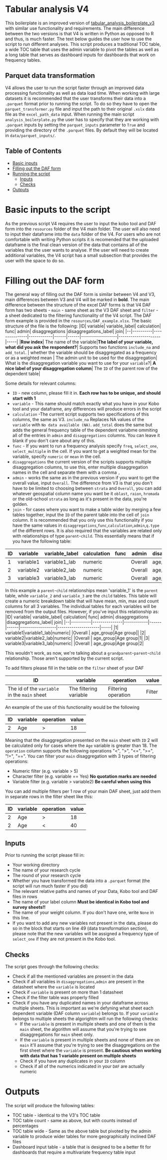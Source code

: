 # Tabular analysis V4  
This boilerplate is an improved version of [tabular_analysis_boilerplate_v3](https://github.com/REACH-WoU/tabular_analysis_boilerplate_v3) with similar use functionality and requirements. The main difference between the two versions is that V4 is written in Python as opposed to R and thus, is much faster. The text below guides the user how to use the script to run different analyses. This script produces a traditional TOC table, a wide TOC table that uses the admin variable to pivot the tables as well as a long table that serves as dashboard inputs for dashboards that work on frequency tables.

## Parquet data transformation
V4 allows the user to run the script faster through an improved data processing functionality as well as data load time. When working with large datasets it is recommended that the user transforms their data into a `.parquet` format prior to running the script. To do so they have to open the `parquet_transformer.py` file and input the path to their original `.xslx` data file as the `excel_path_data` input. When running the main script `analysis_boilerplate.py` the user has to specify that they are working with `.parquet` inputs by setting the `parquet_inputs` parameter to `True` and providing the directory of the `.parquet` files. By default they will be located in `data/parquet_inputs/`.

## Table of Contents
- [Basic inputs](#Basic-inputs-to-the-script)
- [Filling out the DAF form](#Filling-out-the-DAF-form)
- [Running the script](#Running-the-script)
  - [Inputs](#Inputs)
  - [Checks](#Checks)
- [Outputs](#outputs)


# Basic inputs to the script
As the previous script V4 requires the user to input the kobo tool and DAF form into the `resources` folder of the V4 main folder. The user will also need to input their dataframe into the `data` folder of the V4. For users who are not comfortable with writing Python scripts it is recomended that the uploaded dataframe is the final clean version of the data that contains all of the variables that the user wants to analyse. If the user will need to create additional variables, the V4 script has a small subsection that provides the user with the space to do so.

# Filling out the DAF form
The general way of filling out the DAF form is similar between V4 and V3, main differences between V3 and V4 will be marked in **bold**. The main difference between the structure of the excel DAF forms is that V4 DAF form has two sheets - `main` - same sheet as the V3 DAF sheet and `filter` - a sheet dedicated to the filtering functionality of the V4 script.
The DAF form example is provided in the `resources/DAF_example.xlsx`. The basic structure of the file is the following:
|ID|	variable|	variable_label|	calculation|	func|	admin|	disaggregations	|disaggregations_label|	join|
|--|----------|---------------|------------|------|------|------------------|---------------------|-----|
|**Row index**| The name of the variable|**The label of your variable, what did you ask the respondent?**| Supports two functions `include_na` and `add_total`. | whether the variable should be disaggregated as a frequency  or as a weighted mean | The admin unit to be used for the disaggregation| What is the disaggregation variable you want to use for your `variable`?| **A nice label of your disaggregation column**| The `ID` of the parent row of the dependent table|

Some details for relevant columns:
- `ID` - new column, please fill it in. **Each row has to be unique, and should start with 1**
- `variable` - This name should match exactly what you have in your Kobo tool and your dataframe, any differences will produce errors in the script
- `calculation` -The current script supports two specifications of this columns, the same as V3. `include_na` Replaces NA values of the `variable` with `No data available (NA)`. `add_total` does the same but adds the general frequency table of the dependent variabme ommiting all of the entries in `admin` and `disaggregations` columns. You can leave it blank if you don't care about any of this.
- `func` - If you want to run a frequency analysis specify `freq`, `select_one`, `select_multiple` in the cell. If you want to get a weighted mean for the variable, specify `numeric` or `mean` in the cell.
- `disaggregations` the current version of the scripts supports multiple disaggregation columns, to use this, enter multiple disaggregation names in the cell and separate them with a comma `,`
- `admin` - works the same as in the previous version if you want to get the overall value, input `Overall`. The difference from V3 is that you don't have to be limited to choosing between `strata` and `Overall`, you can add whatever geospatial column name you want be it `oblast`, `raion`, `hromada` or the old-school `strata` as long as it's present in the data, you're golden.
- `join` - for cases where you want to make a table wider by merging a few tables together, input the `ID` of the parent table into the cell of `join` column. It is recommended that you only use this functionality if you have the same values in `disaggregations`,`func`,`calculation`,`admin`,`q.type` of the different rows. It is also required that the variables are related only with relationships of type `parent`-`child`. This essentially means that if you have the following table:

|ID|	variable|	variable_label|	calculation|	func|	admin|	disaggregations	|disaggregations_label|	join|
|--|----------|---------------|------------|------|------|------------------|---------------------|-----|
|1| variable1|variable1_lab|numeric| |Overall | age_group|Age group||
|2| variable2|variable2_lab|numeric| |Overall | age_group|Age group|1|
|3| variable3|variable3_lab|numeric| |Overall | age_group|Age group|1|

In this example a `parent`-`child` relationships mean 'variable_1' is the `parent` table, while `variable_2` and `variable_3` are the `child` tables. This table will create a numeric breakdown table that will have mean, min, max and count columns for all 3 variables. The individual tables for each variables will be removed from the output files. However, if you've input this relationship as:
|ID|	variable|	variable_label|	calculation|	func|	admin|	disaggregations	|disaggregations_label|	join|
|--|----------|---------------|------------|------|------|------------------|---------------------|-----|
|1| variable1|variable1_lab|numeric| |Overall | age_group|Age group||
|2| variable2|variable2_lab|numeric| |Overall | age_group|Age group|1|
|3| variable3|variable3_lab|numeric| |Overall | age_group|Age group|2|

This wouldn't work, as now, we're talking about a `grandparent`-`parent`-`child` relationship. Those aren't supported by the current script.

To add filters please fill in the table on the `filter` sheet of your DAF

|ID|	variable|	operation|	value|
|--|----------|---------------|------------|
|The id of the `variable` in the `main` sheet| The filtering variable|Filtering operation|Filter|

An example of the use of this functionality would be the following

|ID|	variable|	operation|	value|
|--|----------|---------------|------------|
|2| Age|>|18|

Meaning that the disaggregation presented on the `main` sheet with `ID` 2 will be calculated only for cases where the `Age` variable is greater than 18.
The `operation` column supports the following operations "<", ">", "<=", ">=", "!=", "==". You can filter your `main` disaggregation with 3 types of filtering operations:
 - Numeric filter (e.g. variable > 5)
 - Character filter (e.g. variable == Yes) **No quotation marks are needed**
 - Variable filter (e.g. variable > variable2) **Be careful when using this**  

You can add multiple filters per 1 row of your main DAF sheet, just add them in separate rows in the filter sheet like this:

|ID|	variable|	operation|	value|
|--|----------|---------------|------------|
|2| Age|>|18|
|2| Age|<|40|

## Inputs

Prior to running the script please fill in:
 - Your working directory 
 - The name of your research cycle
 - The round of your research cycle
 - Whether you have transformed the data into a `.parquet` format (the script will run much faster if you did)
 - The relevant relative paths and names of your Data, Kobo tool and DAF files in rows
 - The name of your label column **Must be identical in Kobo tool and survey sheets!!**
 - The name of your weight column. If you don't have one, write `None` in this line.
 - If you want to add any new variables not present in the data, please do so in the block that starts on line 49 (data transformation section), please note that the new variables will be assigned a frequency type of `select_one` if they are not present in the Kobo tool.

## Checks
The script goes through the following checks:
- Check if all the mentioned variables are present in the data
- Check if all variables in `disaggregations`,`admin` are present in the datasheet where the `variable` is located
- Check if `variable` is present on more than 1 datasheet
- Check if the filter table was properly filled
- Check if you have any duplicated names in your dataframe across multiple sheets. This is important as we're defyning what sheet each dependent variable (DAF column `variable`) belongs to. If your `variable` belongs to multiple sheets the algorightm will run the following checks:
  - If the `variable` is present in multiple sheets and one of them is the `main` sheet, the algorithm will assume that you're trying to see disaggregations for `main` sheet only.
  - If the `variable` is present in multiple sheets and none of them are on `main` it'll assume that you're trying to see the disaggregations on the first sheet where the `variable` is present. **Be cautious when working with data that has 1 variable present on multiple sheets**  
  - Check if you have any duplicates in your `ID` column
  - Check if all of the numerics indicated in your `DAF` are actually numeric

# Outputs

The script will produce the following tables:
- TOC table - identical to the V3's TOC table
- TOC table count - same as above, but with counts instead of percentages
- TOC table wide - Same as the above table but pivoted by the admin variable to produce wider tables for more geographically inclined DAF files
- Dashboard input table - a table that is designed to be a better fit for dashboards that require a multivariate frequency table input
